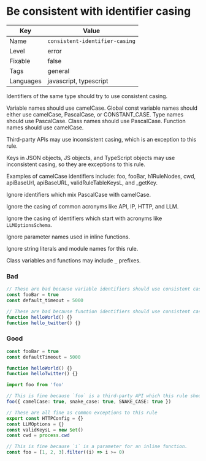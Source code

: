 # Be consistent with identifier casing

| Key       | Value                          |
| --------- | ------------------------------ |
| Name      | `consistent-identifier-casing` |
| Level     | error                          |
| Fixable   | false                          |
| Tags      | general                        |
| Languages | javascript, typescript         |

Identifiers of the same type should try to use consistent casing.

Variable names should use camelCase.
Global const variable names should either use camelCase, PascalCase, or CONSTANT_CASE.
Type names should use PascalCase.
Class names should use PascalCase.
Function names should use camelCase.

Third-party APIs may use inconsistent casing, which is an exception to this rule.

Keys in JSON objects, JS objects, and TypeScript objects may use inconsistent casing, so they are exceptions to this rule.

Examples of camelCase identifiers include: foo, fooBar, h1RuleNodes, cwd, apiBaseUrl, apiBaseURL, validRuleTableKeysL, and \_getKey.

Ignore identifiers which mix PascalCase with camelCase.

Ignore the casing of common acronyms like API, IP, HTTP, and LLM.

Ignore the casing of identifiers which start with acronyms like `LLMOptionsSchema`.

Ignore parameter names used in inline functions.

Ignore string literals and module names for this rule.

Class variables and functions may include `_` prefixes.

### Bad

```ts
// These are bad because variable identifiers should use consistent casing.
const fooBar = true
const default_timeout = 5000

// These are bad because function identifiers should use consistent casing.
function helloWorld() {}
function hello_twitter() {}
```

### Good

```ts
const fooBar = true
const defaultTimeout = 5000

function helloWorld() {}
function helloTwitter() {}
```

```ts
import foo from 'foo'

// This is fine because `foo` is a third-party API which this rule should to ignore.
foo({ camelCase: true, snake_case: true, SNAKE_CASE: true })
```

```ts
// These are all fine as common exceptions to this rule
export const HTTPConfig = {}
const LLMOptions = {}
const validKeysL = new Set()
const cwd = process.cwd
```

```ts
// This is fine because `i` is a parameter for an inline function.
const foo = [1, 2, 3].filter((i) => i >= 0)
```
